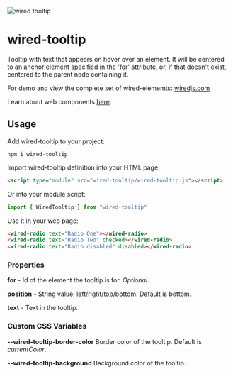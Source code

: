 ![wired tooltip](https://wiredjs.github.io/wired-elements/images/tooltip.png)

# wired-tooltip

Tooltip with text that appears on hover over an element. It will be centered to an anchor element specified in the 'for' attribute, or, if that doesn't exist, centered to the parent node containing it.

For demo and view the complete set of wired-elememts: [wiredjs.com](http://wiredjs.com/)

Learn about web components [here](https://www.webcomponents.org/introduction).

## Usage

Add wired-tooltip to your project:
```
npm i wired-tooltip
```
Import wired-tooltip definition into your HTML page:
```html
<script type="module" src="wired-tooltip/wired-tooltip.js"></script>
```
Or into your module script:
```javascript
import { WiredTooltip } from "wired-tooltip"
```

Use it in your web page:
```html
<wired-radio text="Radio One"></wired-radio>
<wired-radio text="Radio Two" checked></wired-radio>
<wired-radio text="Radio disabled" disabled></wired-radio>
```

### Properties

**for** - Id of the element the tooltip is for. *Optional*.

**position** - String value: left/right/top/bottom. Default is bottom.

**text** - Text in the tooltip.

### Custom CSS Variables

**--wired-tooltip-border-color** Border color of the tooltip. Default is *currentColor*.

**--wired-tooltip-background** Background color of the tooltip. 

